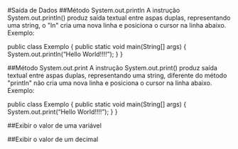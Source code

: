 #Saída de Dados
##Método System.out.println
A instrução System.out.println() produz saída textual entre aspas duplas, representando uma string, o "ln" cria uma nova linha e posiciona o cursor na linha abaixo.
Exemplo:

public class Exemplo {
	public static void main(String[] args) {
               System.out.println(“Hello World!!!!”);
         }
}

##Método System.out.print
A instrução System.out.print() produz saída textual entre aspas duplas, representando uma string, diferente do método "println" não cria uma nova linha e posiciona o cursor na linha abaixo.
Exemplo:

public class Exemplo {
	public static void main(String[] args) {
               System.out.print(“Hello World!!!!”);
         }
}

##Exibir o valor de uma variável


##Exibir o valor de um decimal


